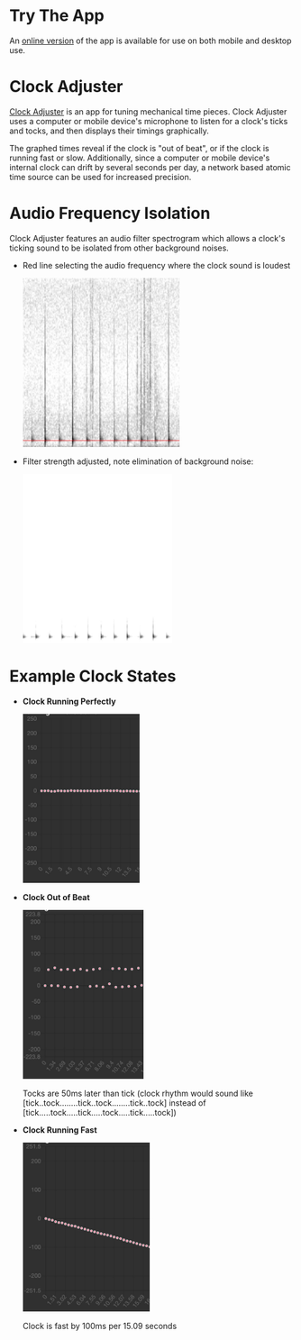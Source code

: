 # Try The App
An [online version](https://jamesmikesell.github.io/ClockAdjuster/)  of the app is available for use on both mobile and desktop use.


# Clock Adjuster
[Clock Adjuster](https://jamesmikesell.github.io/ClockAdjuster/)  is an app for tuning mechanical time pieces.  Clock Adjuster uses a computer or mobile device's microphone to listen for a clock's ticks and tocks, and then displays their timings graphically.

The graphed times reveal if the clock is "out of beat", or if the clock is running fast or slow.  Additionally, since a computer or mobile device's internal clock can drift by several seconds per day, a network based atomic time source can be used for increased precision.


# Audio Frequency Isolation
Clock Adjuster features an audio filter spectrogram which allows a clock's ticking sound to be isolated from other background noises.

- Red line selecting the audio frequency where the clock sound is loudest

   <kbd><img src="https://github.com/jamesmikesell/ClockAdjuster/blob/master/readme-files/filter-select.jpg" height="300"></kbd>
- Filter strength adjusted, note elimination of background noise:

   <kbd><img src="https://github.com/jamesmikesell/ClockAdjuster/blob/master/readme-files/filtered.jpg" height="300"></kbd>


# Example Clock States
- **Clock Running Perfectly**

   <kbd><img src="https://github.com/jamesmikesell/ClockAdjuster/blob/master/readme-files/in-beat.jpg" height="300"></kbd>
- **Clock Out of Beat** 

   <kbd><img src="https://github.com/jamesmikesell/ClockAdjuster/blob/master/readme-files/out-of-beat.jpg" height="300"></kbd>

   Tocks are 50ms later than tick (clock rhythm would sound like [tick..tock........tick..tock........tick..tock]  instead of [tick.....tock.....tick.....tock.....tick.....tock])

- **Clock Running Fast** 
   
   <kbd><img src="https://github.com/jamesmikesell/ClockAdjuster/blob/master/readme-files/fast.jpg" height="300"></kbd>

   Clock is fast by 100ms per 15.09 seconds
